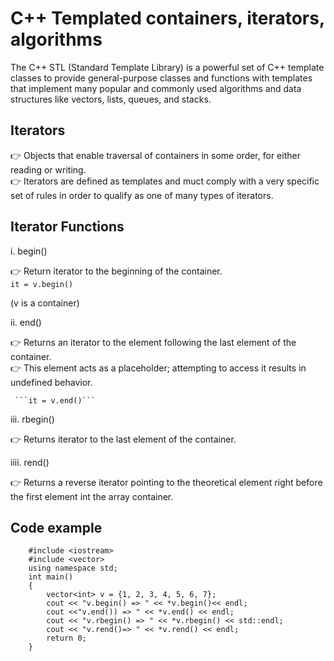 # C++ Templated containers, iterators, algorithms
  The C++ STL (Standard Template Library) is a powerful set of C++ template classes to provide general-purpose classes and functions with templates that      implement many popular and commonly used algorithms and data structures like vectors, lists, queues, and stacks.

  ## Iterators
  :point_right: Objects that enable traversal of containers in some order, for either reading or writing.<br>
  :point_right: Iterators are defined as templates and muct comply with a very specific set of rules in order to qualify as one of many types of iterators.

  ## Iterator Functions
  i. begin() <br>
  
  :point_right: Return iterator to the beginning of the container.<br>
          ```it = v.begin() ```
          
   (v is a container)
    
   ii. end()<br>
   
   :point_right: Returns an iterator to the element following the last element of the container.<br>
   :point_right: This element acts as a placeholder; attempting to access it results in undefined behavior.<br>

     ```it = v.end()```
     
   iii. rbegin()<br>

   :point_right: Returns iterator to the last element of the container.<br>

   iiii. rend()<br>

   :point_right: Returns a reverse iterator pointing to the theoretical element right before the first element int the array container.

   ## Code example 

        #include <iostream>
        #include <vector>
        using namespace std;
        int main()
        {
            vector<int> v = {1, 2, 3, 4, 5, 6, 7};
            cout << "v.begin() => " << *v.begin()<< endl;
            cout <<"v.end()) => " << *v.end() << endl;
            cout << "v.rbegin() => " << *v.rbegin() << std::endl;
            cout << "v.rend()=> " << *v.rend() << endl;
            return 0;
        }
   
